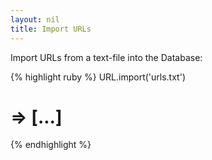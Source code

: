 ```yaml
---
layout: nil
title: Import URLs
---
```


Import URLs from a text-file into the Database:

{% highlight ruby %}
URL.import('urls.txt')
# => [...]
{% endhighlight %}
